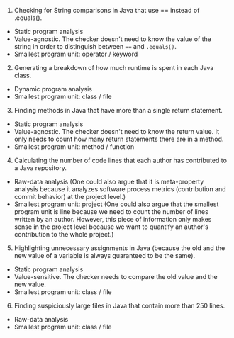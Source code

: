 1. Checking for String comparisons in Java that use == instead of .equals().

- Static program analysis
- Value-agnostic. The checker doesn't need to know the value of the string in order to distinguish between `==` and `.equals()`.
- Smallest program unit: operator / keyword
   
2. Generating a breakdown of how much runtime is spent in each Java class.

- Dynamic program analysis
- Smallest program unit: class / file
   
3. Finding methods in Java that have more than a single return statement.

- Static program analysis
- Value-agnostic.  The checker doesn't need to know the return value. It only needs to count how many return statements there are in a method.
- Smallest program unit: method / function
   
4. Calculating the number of code lines that each author has contributed to a Java repository.

- Raw-data analysis (One could also argue that it is meta-property analysis because it analyzes software process metrics (contribution and commit behavior) at the project level.)
- Smallest program unit: project (One could also argue that the smallest program unit is line because we need to count the number of lines written by an author. However, this piece of information only makes sense in the project level because we want to quantify an author's contribution to the whole project.)
   
5. Highlighting unnecessary assignments in Java (because the old and the new value of a variable is always guaranteed to be the same).

- Static program analysis
- Value-sensitive. The checker needs to compare the old value and the new value.
- Smallest program unit: class / file

6. Finding suspiciously large files in Java that contain more than 250 lines.

- Raw-data analysis
- Smallest program unit: class / file